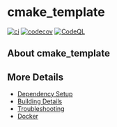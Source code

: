 # cmake_template

[![ci](https://github.com/followtherule/cmake_template/actions/workflows/ci.yml/badge.svg)](https://github.com/followtherule/cmake_template/actions/workflows/ci.yml)
[![codecov](https://codecov.io/gh/followtherule/cmake_template/branch/main/graph/badge.svg)](https://codecov.io/gh/followtherule/cmake_template)
[![CodeQL](https://github.com/followtherule/cmake_template/actions/workflows/codeql-analysis.yml/badge.svg)](https://github.com/followtherule/cmake_template/actions/workflows/codeql-analysis.yml)

## About cmake_template



## More Details

 * [Dependency Setup](README_dependencies.md)
 * [Building Details](README_building.md)
 * [Troubleshooting](README_troubleshooting.md)
 * [Docker](README_docker.md)
